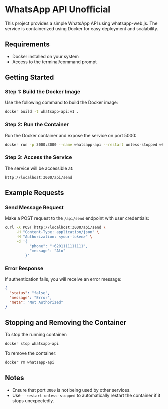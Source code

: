 # WhatsApp API Unofficial

This project provides a simple WhatsApp API using whatsapp-web.js. The service is containerized using Docker for easy deployment and scalability.

## Requirements
- Docker installed on your system
- Access to the terminal/command prompt

## Getting Started

### Step 1: Build the Docker Image
Use the following command to build the Docker image:
```bash
docker build -t whatsapp-api:v1 .
```

### Step 2: Run the Container
Run the Docker container and expose the service on port 5000:
```bash
docker run -p 3000:3000 --name whatsapp-api --restart unless-stopped whatsapp-api:v1
```

### Step 3: Access the Service
The service will be accessible at:
```
http://localhost:3000/api/send
```

## Example Requests

### Send Message Request
Make a POST request to the `/api/send` endpoint with user credentials:
```bash
curl -X POST http://localhost:3000/api/send \
     -H "Content-Type: application/json" \
     -H "Authorization: <your-token>" \
     -d '{
           "phone": "+6201111111111",
           "message": "Alo"
         }'
```

### Error Response
If authentication fails, you will receive an error message:
```json
{
  "status": "false",
  "message": "Error",
  "meta": "Not Authorized"
}
```

## Stopping and Removing the Container
To stop the running container:
```bash
docker stop whatsapp-api
```

To remove the container:
```bash
docker rm whatsapp-api
```

## Notes
- Ensure that port `3000` is not being used by other services.
- Use `--restart unless-stopped` to automatically restart the container if it stops unexpectedly.
